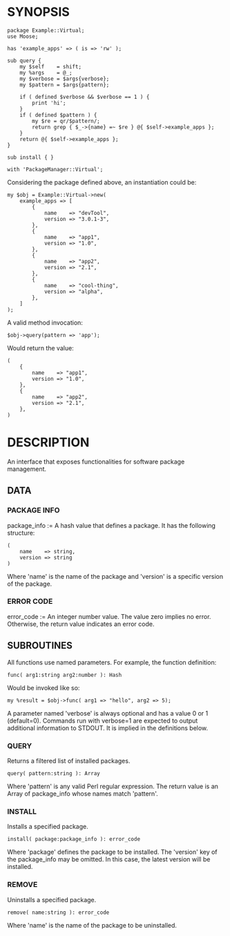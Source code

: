 # SYNOPSIS

    package Example::Virtual;
    use Moose;

    has 'example_apps' => ( is => 'rw' );

    sub query {
        my $self    = shift;
        my %args    = @_;
        my $verbose = $args{verbose};
        my $pattern = $args{pattern};

        if ( defined $verbose && $verbose == 1 ) {
            print 'hi';
        }
        if ( defined $pattern ) {
            my $re = qr/$pattern/;
            return grep { $_->{name} =~ $re } @{ $self->example_apps };
        }
        return @{ $self->example_apps };
    }

    sub install { }

    with 'PackageManager::Virtual';

Considering the package defined above, an instantiation could be:

    my $obj = Example::Virtual->new(
        example_apps => [
            {
                name    => "devTool",
                version => "3.0.1-3",
            },
            {
                name    => "app1",
                version => "1.0",
            },
            {
                name    => "app2",
                version => "2.1",
            },
            {
                name    => "cool-thing",
                version => "alpha",
            },
        ]
    );

A valid method invocation:

    $obj->query(pattern => 'app');

Would return the value:

    (
        {
            name    => "app1",
            version => "1.0",
        },
        {
            name    => "app2",
            version => "2.1",
        },
    )

# DESCRIPTION

An interface that exposes functionalities for software package management.

## DATA

### PACKAGE INFO

package\_info := A hash value that defines a package. It has the following
structure:

    (
        name    => string,
        version => string
    )

Where 'name' is the name of the package and 'version' is a specific version
of the package.

### ERROR CODE

error\_code := An integer number value. The value zero implies no error. Otherwise, the
return value indicates an error code.

## SUBROUTINES

All functions use named parameters. For example, the function definition:

    func( arg1:string arg2:number ): Hash

Would be invoked like so:

    my %result = $obj->func( arg1 => "hello", arg2 => 5);

A parameter named 'verbose' is always optional and has a value 0 or 1
(default=0). Commands run with verbose=1 are expected to output additional
information to STDOUT. It is implied in the definitions below.

### QUERY

Returns a filtered list of installed packages.

    query( pattern:string ): Array

Where 'pattern' is any valid Perl regular expression. The return value is an
Array of package\_info whose names match 'pattern'.

### INSTALL

Installs a specified package.

    install( package:package_info ): error_code

Where 'package' defines the package to be installed. The 'version' key of the
package\_info may be omitted. In this case, the latest version will be installed.

### REMOVE

Uninstalls a specified package.

    remove( name:string ): error_code

Where 'name' is the name of the package to be uninstalled.
